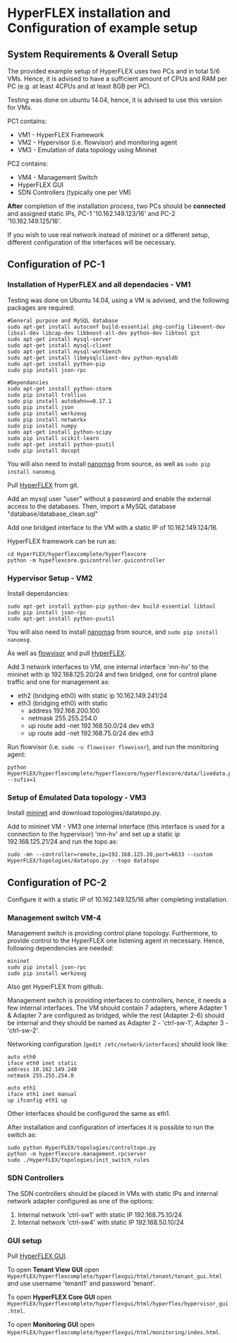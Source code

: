 # HyperFLEX installation and Configuration of example setup

## System Requirements & Overall Setup

The provided example setup of HyperFLEX uses two PCs and in total 5/6 VMs. Hence, it is advised to have a sufficient amount of CPUs and RAM per PC (e.g. at least 4CPUs and at least 8GB per PC).

Testing was done on ubuntu 14.04, hence, it is advised to use this version for VMs.

PC1 contains:

* VM1 - HyperFLEX Framework
* VM2 - Hypervisor (i.e. flowvisor) and monitoring agent
* VM3 - Emulation of data topology using Mininet 

PC2 contains:

* VM4 - Management Switch
* HyperFLEX GUI
* SDN Controllers (typically one per VM)

**After** completion of the installation process, two PCs should be **connected** and assigned static IPs, PC-1 '10.162.149.123/16' and PC-2 '10.162.149.125/16'. 

If you wish to use real network instead of mininet or a different setup, different configuration of the interfaces will be necessary.

## Configuration of PC-1

### Installation of HyperFLEX and all dependacies - VM1

Testing was done on Ubuntu 14.04, using a VM is advised, and the following packages are required:

```
#General purpose and MySQL database
sudo apt-get install autoconf build-essential pkg-config libevent-dev libssl-dev libcap-dev libboost-all-dev python-dev libtool git
sudo apt-get install mysql-server
sudo apt-get install mysql-client
sudo apt-get install mysql-workbench
sudo apt-get install libmysqlclient-dev python-mysqldb
sudo apt-get install python-pip
sudo pip install json-rpc

#Dependancies
sudo apt-get install python-storm
sudo pip install trollius
sudo pip install autobahn==0.17.1
sudo pip install json
sudo pip install werkzeug
sudo pip install networkx
sudo pip install numpy
sudo apt-get install python-scipy
sudo pip install scikit-learn
sudo apt-get install python-psutil
sudo pip install docopt
```

You will also need to install [nanomsg](https://github.com/nanomsg/nanomsg) from source, as well as `sudo pip install nanomsg`.

Pull [HyperFLEX](https://github.com/tum-lkn/HyperFLEX) from git.


Add an mysql user "user" without a password and enable the external access to the databases. Then, import a MySQL database "database/database_clean.sql"   

Add one bridged interface to the VM with a static IP of 10.162.149.124/16.

HyperFLEX framework can be run as:

```
cd HyperFLEX/hyperflexcomplete/hyperflexcore
python -m hypeflexcore.guicontroller.guicontroller
```

### Hypervisor Setup - VM2

Install dependancies:
```
sudo apt-get install python-pip python-dev build-essential libtool
sudo pip install json-rpc
sudo apt-get install python-psutil
```
You will also need to install [nanomsg](https://github.com/nanomsg/nanomsg) from source, and `sudo pip install nanomsg`. 

As well as [flowvisor](https://github.com/OPENNETWORKINGLAB/flowvisor/wiki/Installation-from-Binary) and pull [HyperFLEX](https://github.com/tum-lkn/HyperFLEX).

Add 3 network interfaces to VM, one internal interface 'mn-hv' to the mininet with ip 192.168.125.20/24 and two bridged, one for control plane traffic and one for management as:

* eth2 (bridging eth0) with static ip 10.162.149.241/24
* eth3 (bridging eth0) with static
    * address 192.168.200.100
    * netmask 255.255.254.0
    * up route add -net 192.168.50.0/24 dev eth3
    * up route add -net 192.168.75.0/24 dev eth3  

Run flowvisor (i.e. `sudo -u flowvisor flowvisor`), and run the monitoring agent:
```
python HyperFLEX/hyperflexcomplete/hyperflexcore/hyperflexcore/data/livedata.py --sufix=1
```
### Setup of Emulated Data topology - VM3

Install [mininet](http://mininet.org/) and download topologies/datatopo.py.

Add to mininet VM - VM3 one internal interface (this interface is used for a connection to the hypervisor) 'mn-hv' and set up a static ip 192.168.125.21/24 and run the topo as:
```
sudo -mn --controller=remote,ip=192.168.125.20,port=6633 --custom HyperFLEX/topologies/datatopo.py --topo datatopo
```  


## Configuration of PC-2

Configure it with a static IP of 10.162.149.125/16 after completing installation.

### Management switch VM-4

Management switch is providing control plane topology. Furthermore, to provide control to the HyperFLEX one listening agent in necessary. Hence, following dependencies are needed:
```
mininet
sudo pip install json-rpc
sudo pip install werkzeug
```

Also get HyperFLEX from github.

Management switch is providing interfaces to controllers, hence, it needs a few internal interfaces. The VM should contain 7 adapters, where Adapter 1 & Adapter 7 are configured as bridged, while the rest (Adapter 2-6) should be internal and they should be named as Adapter 2 - 'ctrl-sw-1', Adapter 3 - 'ctrl-sw-2'.

Networking configuration (`gedit /etc/network/interfaces`) should look like:
```
auto eth0
iface eth0 inet static
address 10.162.149.240
netmask 255.255.254.0

auto eth1
iface eth1 inet manual
up ifconfig eth1 up
```

Other interfaces should be configured the same as eth1.

After installation and configuration of interfaces it is possible to run the switch as:
```
sudo python HyperFLEX/topologies/controltopo.py
python -m hyperflexcore.management.rpcserver
sudo ./HyperFLEX/topologies/init_switch_rules 
```

### SDN Controllers

The SDN controllers should be placed in VMs with static IPs and internal network adapter configured as one of the options:
1) Internal network 'ctrl-sw1' with static IP 192.168.75.10/24 
2) Internal network 'ctrl-sw4' with static IP 192.168.50.10/24



### GUI setup

Pull [HyperFLEX GUI](https://github.com/tum-lkn/HyperFLEX/).

To open **Tenant View GUI** open `HyperFLEX/hyperflexcomplete/hyperflexgui/html/tenant/tenant_gui.html` and use username 'tenant1' and password 'tenant'.

To open **HyperFLEX Core GUI** open `HyperFLEX/hyperflexcomplete/hyperflexgui/html/hyperflex/hypervisor_gui.html`.

To open **Monitoring GUI** open `HyperFLEX/hyperflexcomplete/hyperflexgui/html/monitoring/index.html`.